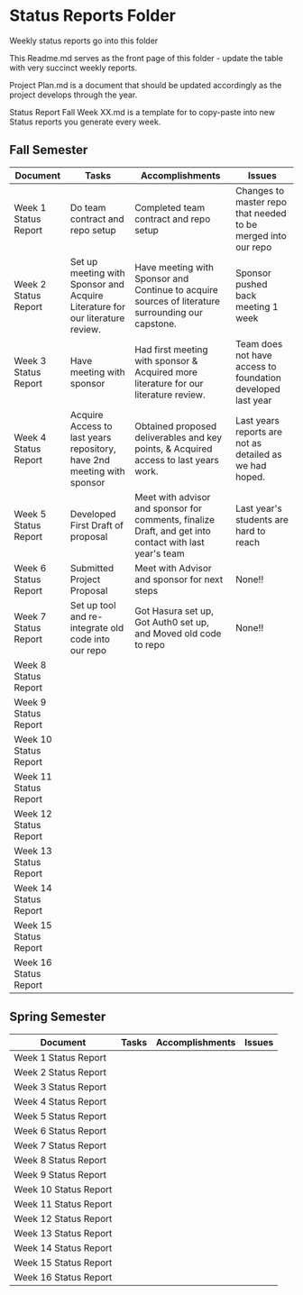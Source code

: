 # Status Reports Folder
Weekly status reports go into this folder

This Readme.md serves as the front page of this folder - update the table with very succinct weekly reports.

Project Plan.md is a document that should be updated accordingly as the project develops through the year.

Status Report Fall Week XX.md is a template for to copy-paste into new Status reports you generate every week.

## Fall Semester

| Document | Tasks | Accomplishments | Issues |
|---|---|---|---|
| Week 1 Status Report | Do team contract and repo setup | Completed team contract and repo setup | Changes to master repo that needed to be merged into our repo |
| Week 2 Status Report | Set up meeting with Sponsor and Acquire Literature for our literature review. | Have meeting with Sponsor and Continue to acquire sources of literature surrounding our capstone. | Sponsor pushed back meeting 1 week |
| Week 3 Status Report | Have meeting with sponsor | Had first meeting with sponsor & Acquired more literature for our literature review. | Team does not have access to foundation developed last year |
| Week 4 Status Report | Acquire Access to last years repository, have 2nd meeting with sponsor | Obtained proposed deliverables and key points, & Acquired access to last years work. | Last years reports are not as detailed as we had hoped. |
| Week 5 Status Report | Developed First Draft of proposal | Meet with advisor and sponsor for comments, finalize Draft, and get into contact with last year's team | Last year's students are hard to reach |
| Week 6 Status Report | Submitted Project Proposal | Meet with Advisor and sponsor for next steps | None!! |
| Week 7 Status Report | Set up tool and re-integrate old code into our repo |Got Hasura set up, Got Auth0 set up, and Moved old code to repo | None!! |
| Week 8 Status Report | | | |
| Week 9 Status Report | | | |
| Week 10 Status Report | | | |
| Week 11 Status Report | | | |
| Week 12 Status Report | | | |
| Week 13 Status Report | | | |
| Week 14 Status Report | | | |
| Week 15 Status Report | | | |
| Week 16 Status Report | | | |

## Spring Semester

| Document | Tasks | Accomplishments| Issues |
|---|---|---|---|
| Week 1 Status Report | | | |
| Week 2 Status Report | | | |
| Week 3 Status Report | | | |
| Week 4 Status Report | | | |
| Week 5 Status Report | | | |
| Week 6 Status Report | | | |
| Week 7 Status Report | | | |
| Week 8 Status Report | | | |
| Week 9 Status Report | | | |
| Week 10 Status Report | | | |
| Week 11 Status Report | | | |
| Week 12 Status Report | | | |
| Week 13 Status Report | | | |
| Week 14 Status Report | | | |
| Week 15 Status Report | | | |
| Week 16 Status Report | | | |
